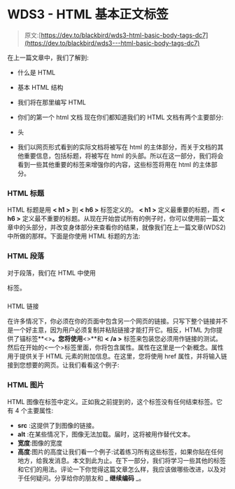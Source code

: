 # WDS3 - HTML 基本正文标签

> 原文:[https://dev.to/blackbird/wds3-html-basic-body-tags-dc7](https://dev.to/blackbird/wds3---html-basic-body-tags-dc7)

在上一篇文章中，我们了解到:

*   什么是 HTML
*   基本 HTML 结构
*   我们将在那里编写 HTML
*   你们的第一个 html 文档
    现在你们都知道我们的 HTML 文档有两个主要部分:

*   头

*   我们以网页形式看到的实际文档将被写在 html 的主体部分，而关于文档的其他重要信息，包括标题，将被写在 html 的头部。所以在这一部分，我们将会看到一些其他重要的标签来增强你的内容，这些标签将用在 html 的主体部分。

### HTML 标题

HTML 标题是用 **< h1 >** 到 **< h6 >** 标签定义的。 **< h1 >** 定义最重要的标题，而 **< h6 >** 定义最不重要的标题。从现在开始尝试所有的例子时，你可以使用前一篇文章中的头部分，并改变身体部分来查看你的结果，就像我们在上一篇文章(WDS2)中所做的那样。下面是你使用 HTML 标题的方法:

### HTML 段落

对于段落，我们在 HTML 中使用

标签。

### 
  
HTML 链接

在许多情况下，你必须在你的页面中包含另一个网页的链接。只写下整个链接并不是一个好主意，因为用户必须复制并粘贴链接才能打开它。相反，HTML 为你提供了锚标签**<>**。您将使用**<>**和 **< /a >** 标签来包装您必须用作链接的测试。然后在开始的<一个>标签里面，你将包含属性。属性在这里是一个新概念。属性用于提供关于 HTML 元素的附加信息。在这里，您将使用 href 属性，并将输入链接到您想要的网页。让我们看看这个例子:

### HTML 图片

HTML 图像在标签中定义。正如我之前提到的，这个标签没有任何结束标签。它有 4 个主要属性:

*   **src** :这提供了到图像的链接。
*   **alt** :在某些情况下，图像无法加载。届时，这将被用作替代文本。
*   **宽度**:图像的宽度
*   **高度**:图片的高度让我们看一个例子:试着练习所有这些标签，如果你贴在任何地方，给我发消息。本文到此为止。在下一部分，我们将学习一些其他的标签和它们的用法。评论一下你觉得这篇文章怎么样，我应该做哪些改进，以及对于任何疑问。分享给你的朋友和 _ **继续编码** _。